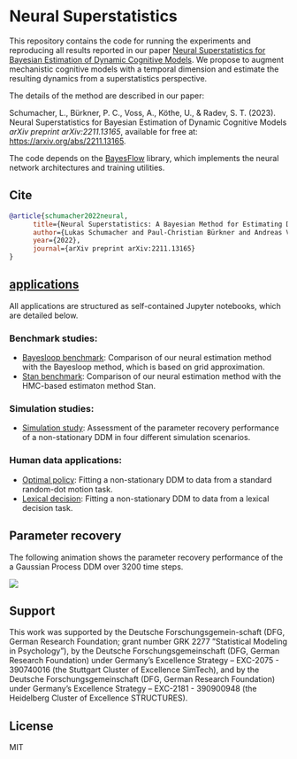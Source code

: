 # Neural Superstatistics

This repository contains the code for running the experiments and reproducing all results reported in our paper [Neural Superstatistics for Bayesian Estimation of Dynamic Cognitive Models](https://arxiv.org/abs/2211.13165). We propose to augment mechanistic cognitive models with a temporal dimension and estimate the resulting dynamics from a superstatistics perspective.

The details of the method are described in our paper:

Schumacher, L., Bürkner, P. C., Voss, A., Köthe, U., & Radev, S. T. (2023). 
Neural Superstatistics for Bayesian Estimation of Dynamic Cognitive Models
<em>arXiv preprint arXiv:2211.13165</em>, available for free at: https://arxiv.org/abs/2211.13165.

The code depends on the [BayesFlow](https://github.com/stefanradev93/BayesFlow) library, which implements the neural network architectures and training utilities.

## Cite

```bibtex
@article{schumacher2022neural,
      title={Neural Superstatistics: A Bayesian Method for Estimating Dynamic Models of Cognition}, 
      author={Lukas Schumacher and Paul-Christian Bürkner and Andreas Voss and Ullrich Köthe and Stefan T. Radev},
      year={2022},
      journal={arXiv preprint arXiv:2211.13165}
}
```

## [applications](applications)

All applications are structured as self-contained Jupyter notebooks, which are detailed below.

### Benchmark studies:

- [Bayesloop benchmark](applications/coal_mining/notebooks/bayesloop_benchmark.ipynb): Comparison of our neural estimation method with the Bayesloop method, which is based on grid approximation.
- [Stan benchmark](applications/stan_comparison/notebooks/stan_benchmark.ipynb): Comparison of our neural estimation method with the HMC-based estimaton method Stan.

### Simulation studies:

- [Simulation study](applications/simulation_study/notebook/simulation_study_experiment.ipynb): Assessment of the parameter recovery performance of a non-stationary DDM in four different simulation scenarios.

### Human data applications:

- [Optimal policy](applications/optimal_policy/notebook/optimal_policy_experiment.ipynb): Fitting a non-stationary DDM to data from a standard random-dot motion task.
- [Lexical decision](applications/lexical_decision/notebooks): Fitting a non-stationary DDM to data from a lexical decision task.

## Parameter recovery

The following animation shows the parameter recovery performance of the a Gaussian Process DDM over 3200 time steps.

![](param_recovery_animation.gif)

## Support

This work was supported by the Deutsche Forschungsgemein-schaft (DFG, German Research Foundation; grant number GRK 2277 ”Statistical Modeling in Psychology”), by the Deutsche Forschungsgemeinschaft (DFG, German Research Foundation) under Germany’s Excellence Strategy – EXC-2075 - 390740016 (the Stuttgart Cluster of Excellence SimTech), and by the Deutsche Forschungsgemeinschaft (DFG, German Research Foundation) under Germany’s Excellence Strategy – EXC-2181 - 390900948 (the Heidelberg Cluster of Excellence STRUCTURES).

## License

MIT







